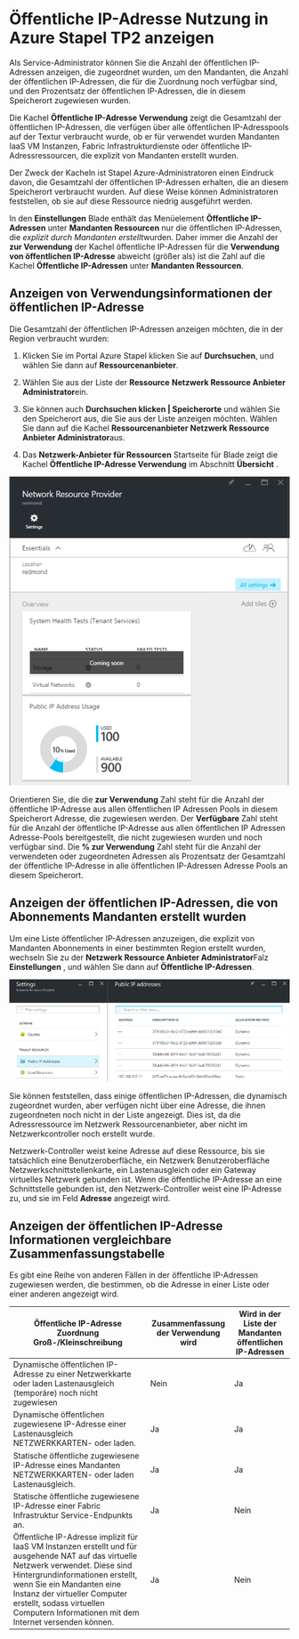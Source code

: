 <properties
    pageTitle="Anzeigen von öffentliche IP-Adresse Nutzung in TP2 | Microsoft Azure"
    description="Administratoren können den Verbrauch von öffentlichen IP-Adressen in einem Bereich anzeigen."
    services="azure-stack"
    documentationCenter=""
    authors="ScottNapolitan"
    manager="darmour"
    editor=""/>

<tags
    ms.service="azure-stack"
    ms.workload="na"
    ms.tgt_pltfrm="na"
    ms.devlang="na"
    ms.topic="get-started-article"
    ms.date="09/26/2016"
    ms.author="scottnap"/>

# <a name="view-public-ip-address-consumption-in-azure-stack-tp2"></a>Öffentliche IP-Adresse Nutzung in Azure Stapel TP2 anzeigen

Als Service-Administrator können Sie die Anzahl der öffentlichen IP-Adressen anzeigen, die zugeordnet wurden, um den Mandanten, die Anzahl der öffentlichen IP-Adressen, die für die Zuordnung noch verfügbar sind, und den Prozentsatz der öffentlichen IP-Adressen, die in diesem Speicherort zugewiesen wurden.

Die Kachel **Öffentliche IP-Adresse Verwendung** zeigt die Gesamtzahl der öffentlichen IP-Adressen, die verfügen über alle öffentlichen IP-Adresspools auf der Textur verbraucht wurde, ob er für verwendet wurden Mandanten IaaS VM Instanzen, Fabric Infrastrukturdienste oder öffentliche IP-Adressressourcen, die explizit von Mandanten erstellt wurden.

Der Zweck der Kacheln ist Stapel Azure-Administratoren einen Eindruck davon, die Gesamtzahl der öffentlichen IP-Adressen erhalten, die an diesem Speicherort verbraucht wurden. Auf diese Weise können Administratoren feststellen, ob sie auf diese Ressource niedrig ausgeführt werden.

In den **Einstellungen** Blade enthält das Menüelement **Öffentliche IP-Adressen** unter **Mandanten Ressourcen** nur die öffentlichen IP-Adressen, die *explizit durch Mandanten erstellt*wurden. Daher immer die Anzahl der **zur Verwendung** der Kachel öffentliche IP-Adressen für die **Verwendung von öffentlichen IP-Adresse** abweicht (größer als) ist die Zahl auf die Kachel **Öffentliche IP-Adressen** unter **Mandanten Ressourcen**.

## <a name="view-the-public-ip-address-usage-information"></a>Anzeigen von Verwendungsinformationen der öffentlichen IP-Adresse

Die Gesamtzahl der öffentlichen IP-Adressen anzeigen möchten, die in der Region verbraucht wurden:

1.  Klicken Sie im Portal Azure Stapel klicken Sie auf **Durchsuchen**, und wählen Sie dann auf **Ressourcenanbieter**.

2.  Wählen Sie aus der Liste der **Ressource** **Netzwerk Ressource Anbieter Administrator**ein.

3.  Sie können auch **Durchsuchen klicken | Speicherorte** und wählen Sie den Speicherort aus, die Sie aus der Liste anzeigen möchten. Wählen Sie dann auf die Kachel **Ressourcenanbieter** **Netzwerk Ressource Anbieter Administrator**aus.

4.  Das **Netzwerk-Anbieter für Ressourcen** Startseite für Blade zeigt die Kachel **Öffentliche IP-Adresse Verwendung** im Abschnitt **Übersicht** .

![Netzwerk-Anbieter für Ressourcen blade](media/azure-stack-viewing-public-ip-address-consumption-in-tp2/image1.png)

Orientieren Sie, die die **zur Verwendung** Zahl steht für die Anzahl der öffentliche IP-Adresse aus allen öffentlichen IP Adressen Pools in diesem Speicherort Adresse, die zugewiesen werden. Der **Verfügbare** Zahl steht für die Anzahl der öffentliche IP-Adresse aus allen öffentlichen IP Adressen Adresse-Pools bereitgestellt, die nicht zugewiesen wurden und noch verfügbar sind. Die **% zur Verwendung** Zahl steht für die Anzahl der verwendeten oder zugeordneten Adressen als Prozentsatz der Gesamtzahl der öffentliche IP-Adresse in alle öffentlichen IP-Adressen Adresse Pools an diesem Speicherort.

## <a name="view-the-public-ip-addresses-that-were-created-by-tenant-subscriptions"></a>Anzeigen der öffentlichen IP-Adressen, die von Abonnements Mandanten erstellt wurden

Um eine Liste öffentlicher IP-Adressen anzuzeigen, die explizit von Mandanten Abonnements in einer bestimmten Region erstellt wurden, wechseln Sie zu der **Netzwerk Ressource Anbieter Administrator**Falz **Einstellungen** , und wählen Sie dann auf **Öffentliche IP-Adressen**.

![Einstellungen Falz der Netzwerk Ressource Anbieter-Administrator](media/azure-stack-viewing-public-ip-address-consumption-in-tp2/image2.png)

Sie können feststellen, dass einige öffentlichen IP-Adressen, die dynamisch zugeordnet wurden, aber verfügen nicht über eine Adresse, die ihnen zugeordneten noch nicht in der Liste angezeigt. Dies ist, da die Adressressource im Netzwerk Ressourcenanbieter, aber nicht im Netzwerkcontroller noch erstellt wurde.

Netzwerk-Controller weist keine Adresse auf diese Ressource, bis sie tatsächlich eine Benutzeroberfläche, ein Netzwerk Benutzeroberfläche Netzwerkschnittstellenkarte, ein Lastenausgleich oder ein Gateway virtuelles Netzwerk gebunden ist. Wenn die öffentliche IP-Adresse an eine Schnittstelle gebunden ist, den Netzwerk-Controller weist eine IP-Adresse zu, und sie im Feld **Adresse** angezeigt wird.

## <a name="view-the-public-ip-address-information-summary-table"></a>Anzeigen der öffentlichen IP-Adresse Informationen vergleichbare Zusammenfassungstabelle


Es gibt eine Reihe von anderen Fällen in der öffentliche IP-Adressen zugewiesen werden, die bestimmen, ob die Adresse in einer Liste oder einer anderen angezeigt wird.

| **Öffentliche IP-Adresse Zuordnung Groß-/Kleinschreibung** | **Zusammenfassung der Verwendung wird** | **Wird in der Liste der Mandanten öffentlichen IP-Adressen** |
| ------------------------------------- | ----------------------------| ---------------------------------------------- |
| Dynamische öffentlichen IP-Adresse zu einer Netzwerkkarte oder laden Lastenausgleich (temporäre) noch nicht zugewiesen | Nein | Ja |
| Dynamische öffentlichen zugewiesene IP-Adresse einer Lastenausgleich NETZWERKKARTEN- oder laden. | Ja | Ja |
| Statische öffentliche zugewiesene IP-Adresse eines Mandanten NETZWERKKARTEN- oder laden Lastenausgleich. | Ja | Ja |
| Statische öffentliche zugewiesene IP-Adresse einer Fabric Infrastruktur Service-Endpunkts an. | Ja | Nein |
| Öffentliche IP-Adresse implizit für IaaS VM Instanzen erstellt und für ausgehende NAT auf das virtuelle Netzwerk verwendet. Diese sind Hintergrundinformationen erstellt, wenn Sie ein Mandanten eine Instanz der virtueller Computer erstellt, sodass virtuellen Computern Informationen mit dem Internet versenden können. | Ja | Nein |
